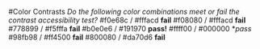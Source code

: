 #Color Contrasts
*Do the following color combinations meet or fail the contrast accessibility test?*
#f0e68c / #fffacd **fail**
#f08080 / #fffacd **fail**
#778899 / #f5fffa **fail**
#b0e0e6 / #191970 **pass!**
#ffff00 / #000000 **pass*
#98fb98 / #ff4500 **fail**
#800080 / #da70d6 **fail**
